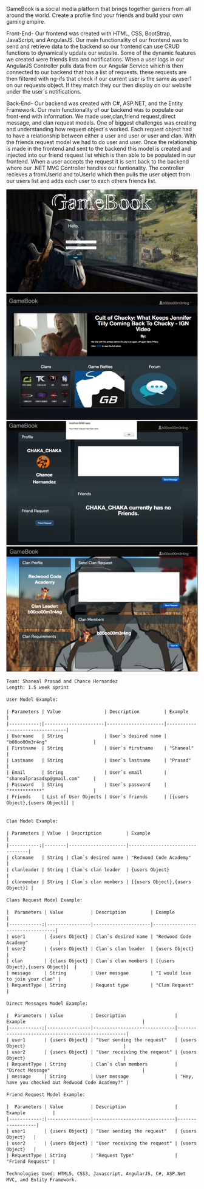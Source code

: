 GameBook is a social media platform that brings together gamers from all around the world. Create a profile find your friends and build your own gaming empire. 

Front-End-
    Our frontend was created with HTML, CSS, BootStrap, JavaScript, and AngularJS. Our main functionality of our frontend was to send and retrieve data to the backend so our frontend can use CRUD functions to dynamically update our website. Some of the dynamic features we created were friends lists and notifications. When a user logs in our AngularJS Controller pulls data from our Angular Service which is then connected to our backend that has a list of requests. these requests are then filtered with ng-ifs that check if our current user is the same as user1 on our requests object. If they match they our then display on our website under the user`s notifications. 

Back-End-
    Our backend was created with C#, ASP.NET, and the Entity Framework. Our main functionality of our backend was to populate our front-end with information. We made user,clan,friend request,direct message, and clan request models. One of biggest challenges was creating and understanding how request object`s worked. Each request object had to have a relationship between either a user and user or user and clan. With the friends request model we had to do user and user. Once the relationship is made in the frontend and sent to the backend this model is created and injected into our friend request list which is then able to be populated in our frontend. When a user accepts the request it is sent back to the backend where our .NET MVC Controller handles our funtionality. The controller recieves a fromUserId and toUserId which then pulls the user object from our users list and adds each user to each others friends list.

<img class="col-md-6 readme-img" src="./READMEPic/login.png">
<img class="col-md-6 readme-img" src="./READMEPic/homepage.png">
<img class="col-md-6 readme-img" src="./READMEPic/findfriend.png">
<img class="col-md-6 readme-img" src="./READMEPic/clanr.png">



~~~~~~~~~~~~~~~~~~~~~~~~~~~~~~~~~~~~~~~~~~~~~~~~~~~~~~~~~~~~~~~~~~~~~~~~~~~~~~~
Team: Shaneal Prasad and Chance Hernandez
Length: 1.5 week sprint

User Model Example:

| Parameters | Value                | Description         | Example                         |
|-----------:|----------------------|---------------------|---------------------------------|
| Username   | String               | User`s desired name | "b00oo00m3r4ng"                 |
| Firstname  | String               | User`s firstname    | "Shaneal"                       |
| Lastname   | String               | User`s lastname     | "Prasad"                        |
| Email      | String               | User`s email        | "shanealprasadsp@gmail.com"     |
| Password   | String               | User`s password     | "************"                  |
| Friends    | List of User Objects | User`s friends      | [{users Object},{users Object]] |


Clan Model Example: 

| Parameters | Value  | Description         | Example                         |
|-----------:|--------|---------------------|---------------------------------|
| clanname   | String | Clan`s desired name | "Redwood Code Academy"          |
| clanleader | String | Clan`s clan leader  | {users Object}                  |
| clanmember | String | Clan`s clan members | [{users Object},{users Object}] |

Clans Request Model Example:

|  Parameters | Value          | Description         | Example                          |
|------------:|----------------|---------------------|----------------------------------|
| user1       | {users Object} | Clan`s desired name | "Redwood Code Academy"           |
| user2       | {users Object} | Clan`s clan leader  | {users Object}                   |
| clan        | {clans Object} | Clan`s clan members | [{users Object},{users Object}]  |
| message     | String         | User messgae        | "I would love to join your clan" |
| RequestType | String         | Request type        | "Clan Request"                   |

Direct Messages Model Example: 

|  Parameters | Value          | Description                  | Example                                           |
|------------:|----------------|------------------------------|---------------------------------------------------|
| user1       | {users Object} | "User sending the request"   | {users Object}                                    |
| user2       | {users Object} | "User receiving the request" | {users Object}                                    |
| RequestType | String         | Clan`s clan members          | "Direct Message"                                  |
| message     | String         | User message                 | "Hey, have you checked out Redwood Code Academy?" |

Friend Request Model Example:

|  Parameters | Value          | Description                  | Example          |
|------------:|----------------|------------------------------|------------------|
| user1       | {users Object} | "User sending the request"   | {users Object}   |
| user2       | {users Object} | "User receiving the request" | {users Object}   |
| RequestType | String         | "Request Type"               | "Friend Request" |

Technologies Used: HTML5, CSS3, Javascript, AngularJS, C#, ASP.Net MVC, and Entity Framework.